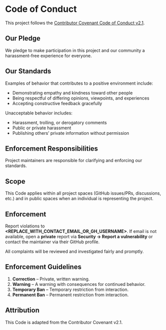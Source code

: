 # Code of Conduct

This project follows the [Contributor Covenant Code of Conduct v2.1](https://www.contributor-covenant.org/version/2/1/code_of_conduct/).

## Our Pledge
We pledge to make participation in this project and our community a harassment-free experience for everyone.

## Our Standards
Examples of behavior that contributes to a positive environment include:
- Demonstrating empathy and kindness toward other people
- Being respectful of differing opinions, viewpoints, and experiences
- Accepting constructive feedback gracefully

Unacceptable behavior includes:
- Harassment, trolling, or derogatory comments
- Public or private harassment
- Publishing others’ private information without permission

## Enforcement Responsibilities
Project maintainers are responsible for clarifying and enforcing our standards.

## Scope
This Code applies within all project spaces (GitHub issues/PRs, discussions, etc.) and in public spaces when an individual is representing the project.

## Enforcement
Report violations to **<REPLACE_WITH_CONTACT_EMAIL_OR_GH_USERNAME>**.
If email is not available, open a **private** report via **Security → Report a vulnerability** or contact the maintainer via their GitHub profile.

All complaints will be reviewed and investigated fairly and promptly.

## Enforcement Guidelines
1. **Correction** – Private, written warning.  
2. **Warning** – A warning with consequences for continued behavior.  
3. **Temporary Ban** – Temporary restriction from interaction.  
4. **Permanent Ban** – Permanent restriction from interaction.

## Attribution
This Code is adapted from the Contributor Covenant v2.1.
